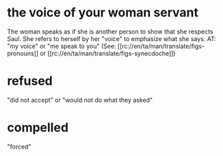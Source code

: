 # the voice of your woman servant

The woman speaks as if she is another person to show that she respects Saul. She refers to herself by her "voice" to emphasize what she says. AT: "my voice" or "me speak to you" (See: [[rc://en/ta/man/translate/figs-pronouns]] or [[rc://en/ta/man/translate/figs-synecdoche]])

# refused

"did not accept" or "would not do what they asked"

# compelled

"forced"